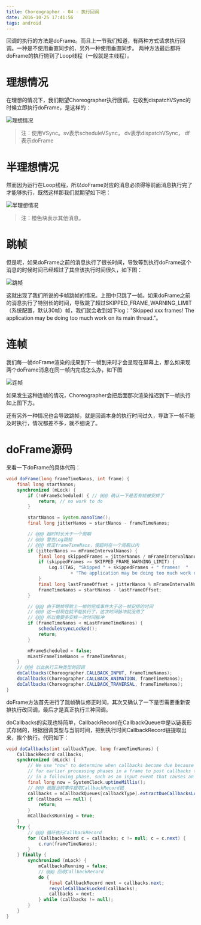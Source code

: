 ```yaml
---
title: Choreographer - 04 - 执行回调
date: 2016-10-25 17:41:56
tags: android
---
```


回调的执行的方法是doFrame。而且上一节我们知道，有两种方式请求执行回调。一种是不使用垂直同步的、另外一种使用垂直同步。
两种方法最后都将doFrame的执行抛到了Loop线程（一般就是主线程）。

# 理想情况

在理想的情况下，我们期望Choreographer执行回调，在收到dispatchVSync的时候立即执行doFrame，是这样的：

![理想情况](/2016/10/25/choreographer-04-exec-callback/1.jpg)

> 注：使用VSync。sv表示scheduleVSync， dv表示dispatchVSync， df表示doFrame

# 半理想情况
然而因为运行在Loop线程，所以doFrame对应的消息必须得等前面消息执行完了才能够执行，既然这样那我们就期望如下吧：

![半理想情况](/2016/10/25/choreographer-04-exec-callback/2.jpg)

> 注：橙色块表示其他消息。

# 跳帧
但是呢，如果doFrame之前的消息执行了很长时间，导致等到执行doFrame这个消息的时候时间已经超过了其应该执行时间很久，如下图：

![跳帧](/2016/10/25/choreographer-04-exec-callback/3.jpg)

这就出现了我们所说的卡帧跳帧的情况。上图中只跳了一帧。如果doFrame之前的消息执行了特别长的时间，导致跳了超过SKIPPED_FRAME_WARNING_LIMIT（系统配置，默认30帧）帧，我们就会收到如下log："Skipped xxx frames! The application may be doing too much work on its main thread."。

# 连帧
我们每一帧doFrame渲染的成果到下一帧到来时才会呈现在屏幕上，那么如果现两个doFrame消息在同一帧内完成怎么办，如下图

![连帧](/2016/10/25/choreographer-04-exec-callback/4.jpg)

如果发生这种连帧的情况，Choreographer会把后面那次渲染推迟到下一帧执行如上图下方。

还有另外一种情况也会导致跳帧，就是回调本身的执行时间过久，导致下一帧不能及时执行，情况都差不多，就不细说了。

# doFrame源码
来看一下doFrame的具体代码：

``` java
void doFrame(long frameTimeNanos, int frame) {
    final long startNanos;
    synchronized (mLock) {
        if (!mFrameScheduled) { // @@@ 确认一下是否有帧被安排了
            return; // no work to do
        }

        startNanos = System.nanoTime();
        final long jitterNanos = startNanos - frameTimeNanos;

        // @@@ 超时时长大于一个周期
        // @@@ 警告Log跳帧
        // @@@ 修正frameTimeNaos，使超时在一个周期以内
        if (jitterNanos >= mFrameIntervalNanos) {
            final long skippedFrames = jitterNanos / mFrameIntervalNanos;
            if (skippedFrames >= SKIPPED_FRAME_WARNING_LIMIT) {
                Log.i(TAG, "Skipped " + skippedFrames + " frames!  "
                        + "The application may be doing too much work on its main thread.");
            }
            final long lastFrameOffset = jitterNanos % mFrameIntervalNanos;
            frameTimeNanos = startNanos - lastFrameOffset;
        }

        // @@@ 由于跳帧导致上一帧的完成事件大于这一帧安排的时间
        // @@@ 这一帧现在就不能执行了，这次时间脉冲就没用了
        // @@@ 所以需要多安排一次时间脉冲
        if (frameTimeNanos < mLastFrameTimeNanos) {
            scheduleVsyncLocked();
            return;
        }

        mFrameScheduled = false;
        mLastFrameTimeNanos = frameTimeNanos;
    }
    // @@@ 以此执行三种类型的回调
    doCallbacks(Choreographer.CALLBACK_INPUT, frameTimeNanos);
    doCallbacks(Choreographer.CALLBACK_ANIMATION, frameTimeNanos);
    doCallbacks(Choreographer.CALLBACK_TRAVERSAL, frameTimeNanos);
}

```

doFrame方法首先进行了跳帧确认修正时间，其次又确认了一下是否需要重新安排执行改回调，最后才是真正执行三种回调。

doCallbacks的实现也特简单，CallbackRecord在CallbackQueue中是以链表形式存储的，根据回调类型与当前时间，把到执行时间CallbackRecord链提取出来，挨个执行。代码如下：

``` java
void doCallbacks(int callbackType, long frameTimeNanos) {
    CallbackRecord callbacks;
    synchronized (mLock) {
        // We use "now" to determine when callbacks become due because it's possible
        // for earlier processing phases in a frame to post callbacks that should run
        // in a following phase, such as an input event that causes an animation to start.
        final long now = SystemClock.uptimeMillis();
        // @@@ 根据当前事件提取CallbackRecord链
        callbacks = mCallbackQueues[callbackType].extractDueCallbacksLocked(now); 
        if (callbacks == null) {
            return;
        }
        mCallbacksRunning = true;
    }
    try {
    	// @@@ 循环执行CallbackRecord
        for (CallbackRecord c = callbacks; c != null; c = c.next) {
            c.run(frameTimeNanos);
        }
    } finally {
        synchronized (mLock) {
            mCallbacksRunning = false;
            // @@@ 回收CallbackRecord
            do {
                final CallbackRecord next = callbacks.next;
                recycleCallbackLocked(callbacks);
                callbacks = next;
            } while (callbacks != null);
        }
    }
}
```